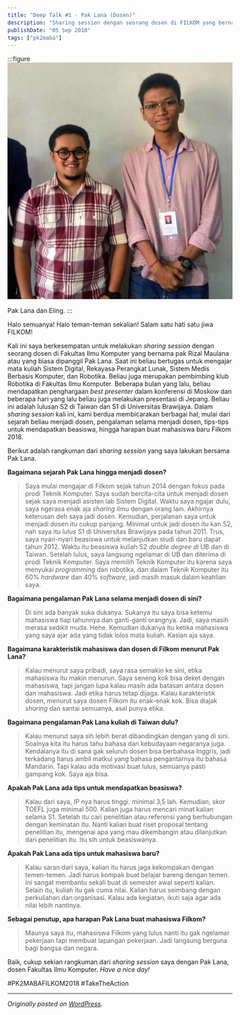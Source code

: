 ```yaml
---
title: "Deep Talk #1 - Pak Lana (Dosen)"
description: "Sharing session dengan seorang dosen di FILKOM yang bernama pak Rizal Maulana atau yang biasa dipanggil Pak Lana."
publishDate: "05 Sep 2018"
tags: ["pk2maba"]
---
```


:::figure
![Pak Lana dan Eling.](cover.jpg "Pak Lana dan Eling.")

Pak Lana dan Eling.
:::

Halo semuanya! Halo teman-teman sekalian! Salam satu hati satu jiwa FILKOM!

Kali ini saya berkesempatan untuk melakukan _sharing session_ dengan seorang dosen di Fakultas Ilmu Komputer yang bernama pak Rizal Maulana atau yang biasa dipanggil Pak Lana. Saat ini beliau bertugas untuk mengajar mata kuliah Sistem Digital, Rekayasa Perangkat Lunak, Sistem Medis Berbasis Komputer, dan Robotika. Beliau juga merupakan pembimbing klub Robotika di Fakultas Ilmu Komputer. Beberapa bulan yang lalu, beliau mendapatkan penghargaan _best presenter_ dalam konferensi di Moskow dan beberapa hari yang lalu beliau juga melakukan presentasi di Jepang. Beliau ini adalah lulusan S2 di Taiwan dan S1 di Universitas Brawijaya. Dalam _sharing session_ kali ini, kami berdua membicarakan berbagai hal, mulai dari sejarah beliau menjadi dosen, pengalaman selama menjadi dosen, tips-tips untuk mendapatkan beasiswa, hingga harapan buat mahasiswa baru Filkom 2018.

Berikut adalah rangkuman dari _sharing session_ yang saya lakukan bersama Pak Lana.

**Bagaimana sejarah Pak Lana hingga menjadi dosen?**

> Saya mulai mengajar di Filkom sejak tahun 2014 dengan fokus pada prodi Teknik Komputer. Saya sudah bercita-cita untuk menjadi dosen sejak saya menjadi asisten lab Sistem Digital. Waktu saya ngajar dulu, saya ngerasa enak aja _sharing_ ilmu dengan orang lain. Akhirnya keterusan deh saya jadi dosen. Kemudian, perjalanan saya untuk menjadi dosen itu cukup panjang. Minimal untuk jadi dosen itu kan S2, nah saya itu lulus S1 di Universitas Brawijaya pada tahun 2011. Trus, saya nyari-nyari beasiswa untuk melanjutkan studi dan baru dapat tahun 2012. Waktu itu beasiswa kuliah S2 _double degree di_ UB dan di Taiwan. Setelah lulus, saya langsung ngelamar di UB dan diterima di prodi Teknik Komputer. Saya memilih Teknik Komputer itu karena saya menyukai _programming_ dan robotika, dan dalam Teknik Komputer itu 60% _hardware_ dan 40% _software_, jadi masih masuk dalam keahlian saya.

**Bagaimana pengalaman Pak Lana selama menjadi dosen di sini?**

> Di sini ada banyak suka dukanya. Sukanya itu saya bisa ketemu mahasiswa tiap tahunnya dan ganti-ganti orangnya. Jadi, saya masih merasa sedikit muda. Hehe. Kemudian dukanya itu ketika mahasiswa yang saya ajar ada yang tidak lolos mata kuliah. Kasian aja saya.

**Bagaimana karakteristik mahasiswa dan dosen di Filkom menurut Pak Lana?**

> Kalau menurut saya pribadi, saya rasa semakin ke sini, etika mahasiswa itu makin menurun. Saya seneng kok bisa deket dengan mahasiswa, tapi jangan lupa kalau masih ada batasan antara dosen dan mahasiswa. Jadi etika harus tetap dijaga. Kalau karakteristik dosen, menurut saya dosen Filkom itu enak-enak kok. Bisa diajak _sharing_ dan santai semuanya, asal punya etika.

**Bagaimana pengalaman Pak Lana kuliah di Taiwan dulu?**

> Kalau menurut saya sih lebih berat dibandingkan dengan yang di sini. Soalnya kita itu harus tahu bahasa dan kebudayaan negaranya juga. Kendalanya itu di sana gak seluruh dosen bisa berbahasa Inggris, jadi terkadang harus ambil matkul yang bahasa pengantarnya itu bahasa Mandarin. Tapi kalau ada motivasi buat lulus, semuanya pasti gampang kok. Saya aja bisa.

**Apakah Pak Lana ada tips untuk mendapatkan beasiswa?**

> Kalau dari saya, IP nya harus tinggi. minimal 3,5 lah. Kemudian, skor TOEFL juga minimal 500. Kalian juga harus mencari minat kalian selama S1. Setelah itu cari penelitian atau referensi yang berhubungan dengan keminatan itu. Nanti kalian buat riset proposal tentang penelitian itu, mengenai apa yang mau dikembangin atau dilanjutkan dari penelitian itu. Itu sih untuk beasiswanya.

**Apakah Pak Lana ada tips untuk mahasiswa baru?**

> Kalau saran dari saya, kalian itu harus jaga kekompakan dengan temen-temen. Jadi harus kompak buat belajar bareng dengan temen. Ini sangat membantu sekali buat di semester awal seperti kalian. Selain itu, kuliah itu gak cuma nilai. Kalian harus seimbang dengan perkuliahan dan organisasi. Kalau ada kegiatan, ikuti saja agar ada nilai lebih nantinya.

**Sebagai penutup, apa harapan Pak Lana buat mahasiswa Filkom?**

> Maunya saya itu, mahasiswa Filkom yang lulus nanti itu gak ngelamar pekerjaan tapi membuat lapangan pekerjaan. Jadi langsung berguna bagi bangsa dan negara.

Baik, cukup sekian rangkuman dari _sharing session_ saya dengan Pak Lana, dosen Fakultas Ilmu Komputer. _Have a nice day!_

\#PK2MABAFILKOM2018 #TakeTheAction

---

_Originally posted on [WordPress](https://elingp.wordpress.com/2018/09/05/deep-talk-1/)._
